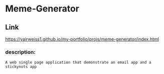 # Meme-Generator

## Link

https://yairweiss1.github.io/my-portfolio/projs/meme-generator/index.html

### description:
```
A web single page application that demonstrate an email app and a stickynots app
```
